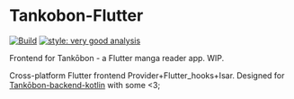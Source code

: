 Tankobon-Flutter
======================
[![Build](https://github.com/AcetylsalicylicAcid/tankobon-flutter/actions/workflows/ci.yml/badge.svg)](https://github.com/AcetylsalicylicAcid/tankobon-flutter/actions/workflows/ci.yml)
[![style: very good analysis](https://img.shields.io/badge/style-very_good_analysis-B22C89.svg)](https://pub.dev/packages/very_good_analysis)

Frontend for Tankōbon - a Flutter manga reader app. WIP.

Cross-platform Flutter frontend Provider+Flutter_hooks+Isar. Designed for [Tankōbon-backend-kotlin](https://github.com/AcetylsalicylicAcid/tankobon-backend-kotlin) with some <3;
